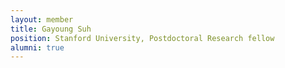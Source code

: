 ```yaml
---
layout: member
title: Gayoung Suh
position: Stanford University, Postdoctoral Research fellow
alumni: true
---
```

